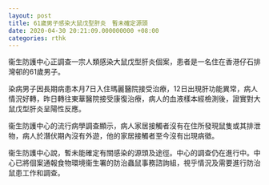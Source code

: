 ```yaml
---
layout: post
title: 61歲男子感染大鼠戊型肝炎　暫未確定源頭
date: 2020-04-30 20:21:09.000000000 +08:00
categories: rthk
---
```


衞生防護中心正調查一宗人類感染大鼠戊型肝炎個案，患者是一名住在香港仔石排灣邨的61歲男子。

染病男子因長期病患本月7日入住瑪麗醫院接受治療，12日出現肝功能異常，病人情況好轉，昨日轉往東華醫院接受康復治療，病人的血液樣本經檢測後，證實對大鼠戊型肝炎呈陽性反應。
 
衞生防護中心的流行病學調查顯示，病人家居接觸者沒有在住所發現鼠隻或其排泄物，病人於潛伏期內沒有外遊，他的家居接觸者至今沒有出現病徵。

衞生防護中心說，暫未能確定有關感染的源頭及途徑。中心的調查仍在進行中。中心已將個案通報食物環境衞生署的防治蟲鼠事務諮詢組，視乎情況及需要進行防治鼠患工作和調查。

